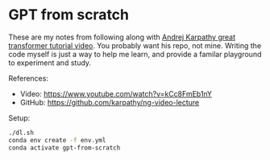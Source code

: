 # GPT from scratch

These are my notes from following along with [Andrej Karpathy great transformer tutorial video][video]. You probably want his repo, not mine. Writing the code myself is just a way to help me learn, and provide a familar playground to experiment and study.

References:

- Video: https://www.youtube.com/watch?v=kCc8FmEb1nY
- GitHub: https://github.com/karpathy/ng-video-lecture


Setup:

```bash
./dl.sh
conda env create -f env.yml
conda activate gpt-from-scratch
```

[video]:https://www.youtube.com/watch?v=kCc8FmEb1nY
